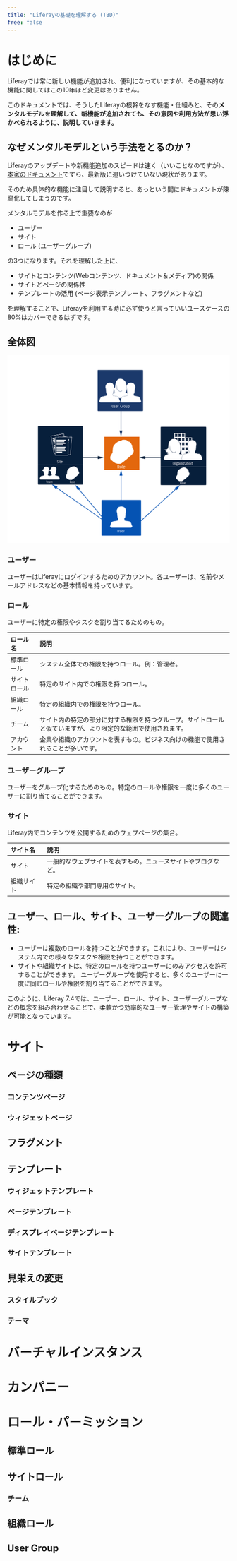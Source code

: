 ```yaml
---
title: "Liferayの基礎を理解する (TBD)"
free: false
---
```


# はじめに
Liferayでは常に新しい機能が追加され、便利になっていますが、その基本的な機能に関してはこの10年ほど変更はありません。

このドキュメントでは、そうしたLiferayの根幹をなす機能・仕組みと、その**メンタルモデルを理解して、新機能が追加されても、その意図や利用方法が思い浮かべられるように、説明していきます。**

## なぜメンタルモデルという手法をとるのか？
Liferayのアップデートや新機能追加のスピードは速く（いいことなのですが）、[本家のドキュメント](https://learn.liferay.com/)ですら、最新版に追いつけていない現状があります。

そのため具体的な機能に注目して説明すると、あっという間にドキュメントが陳腐化してしまうのです。

メンタルモデルを作る上で重要なのが
- ユーザー
- サイト
- ロール (ユーザーグループ)

の3つになります。それを理解した上に、
- サイトとコンテンツ(Webコンテンツ、ドキュメント＆メディア)の関係
- サイトとページの関係性
- テンプレートの活用 (ページ表示テンプレート、フラグメントなど)

を理解することで、Liferayを利用する時に必ず使うと言っていいユースケースの80%はカバーできるはずです。
## 全体図
![関連図](/images/chapter3/component_relations.png)

### ユーザー

ユーザーはLiferayにログインするためのアカウント。各ユーザーは、名前やメールアドレスなどの基本情報を持っています。

### ロール
ユーザーに特定の権限やタスクを割り当てるためのもの。

|ロール名 | 説明 |
|:--|:--|
|標準ロール|システム全体での権限を持つロール。例：管理者。|
|サイトロール|特定のサイト内での権限を持つロール。
|組織ロール|特定の組織内での権限を持つロール。
|チーム|サイト内の特定の部分に対する権限を持つグループ。サイトロールと似ていますが、より限定的な範囲で使用されます。
|アカウント| 企業や組織のアカウントを表すもの。ビジネス向けの機能で使用されることが多いです。|

### ユーザーグループ
ユーザーをグループ化するためのもの。特定のロールや権限を一度に多くのユーザーに割り当てることができます。

### サイト
Liferay内でコンテンツを公開するためのウェブページの集合。

|サイト名 | 説明 |
|:--|:--|
|サイト| 一般的なウェブサイトを表すもの。ニュースサイトやブログなど。|
|組織サイト| 特定の組織や部門専用のサイト。|

## ユーザー、ロール、サイト、ユーザーグループの関連性:

- ユーザーは複数のロールを持つことができます。これにより、ユーザーはシステム内での様々なタスクや権限を持つことができます。
- サイトや組織サイトは、特定のロールを持つユーザーにのみアクセスを許可することができます。
ユーザーグループを使用すると、多くのユーザーに一度に同じロールや権限を割り当てることができます。

このように、Liferay 7.4では、ユーザー、ロール、サイト、ユーザーグループなどの概念を組み合わせることで、柔軟かつ効率的なユーザー管理やサイトの構築が可能となっています。

# サイト
## ページの種類
### コンテンツページ
### ウィジェットページ
## フラグメント
## テンプレート
### ウィジェットテンプレート
### ページテンプレート
### ディスプレイページテンプレート
### サイトテンプレート
## 見栄えの変更
### スタイルブック
### テーマ
# バーチャルインスタンス
# カンパニー
# ロール・パーミッション
## 標準ロール
## サイトロール
### チーム
## 組織ロール
## User Group